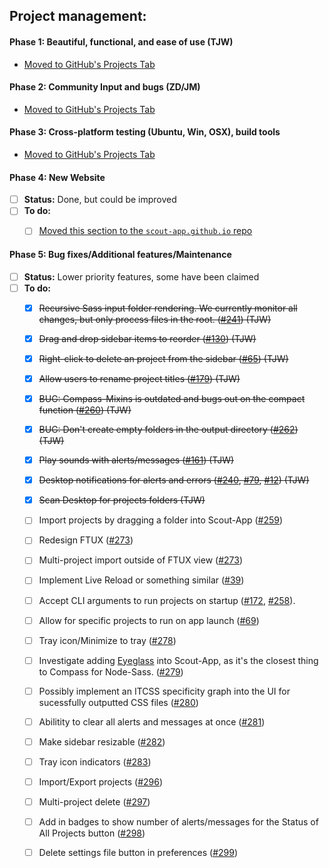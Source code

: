 ## Project management:


#### **Phase 1**: Beautiful, functional, and ease of use (TJW)

* [Moved to GitHub's Projects Tab](https://github.com/scout-app/scout-app/projects/1)


#### **Phase 2:** Community Input and bugs (ZD/JM)

* [Moved to GitHub's Projects Tab](https://github.com/scout-app/scout-app/projects/2)


#### **Phase 3:** Cross-platform testing (Ubuntu, Win, OSX), build tools

* [Moved to GitHub's Projects Tab](https://github.com/scout-app/scout-app/projects/3)


#### **Phase 4:** New Website

* [ ] **Status:** Done, but could be improved
* [ ] **To do:**
  * [ ] [Moved this section to the `scout-app.github.io` repo](https://github.com/scout-app/scout-app.github.io)


#### **Phase 5:** Bug fixes/Additional features/Maintenance

* [ ] **Status:** Lower priority features, some have been claimed
* [ ] **To do:**
  * [x] ~~Recursive Sass input folder rendering. We currently monitor all changes, but only process files in the root. ([#241](https://github.com/scout-app/scout-app/issues/241)) (TJW)~~
  * [x] ~~Drag and drop sidebar items to reorder ([#130](https://github.com/scout-app/scout-app/issues/130)) (TJW)~~
  * [x] ~~Right-click to delete an project from the sidebar ([#65](https://github.com/scout-app/scout-app/issues/65)) (TJW)~~
  * [x] ~~Allow users to rename project titles ([#179](https://github.com/scout-app/scout-app/issues/179)) (TJW)~~
  * [x] ~~BUG: Compass-Mixins is outdated and bugs out on the compact function ([#260](https://github.com/scout-app/scout-app/issues/260)) (TJW)~~
  * [x] ~~BUG: Don't create empty folders in the output directory ([#262](https://github.com/scout-app/scout-app/issues/262)) (TJW)~~
  * [x] ~~Play sounds with alerts/messages ([#161](https://github.com/scout-app/scout-app/issues/161)) (TJW)~~
  * [x] ~~Desktop notifications for alerts and errors ([#240](https://github.com/scout-app/scout-app/issues/240), [#79](https://github.com/scout-app/scout-app/issues/79), [#12](https://github.com/scout-app/scout-app/issues/12)) (TJW)~~
  * [x] ~~Scan Desktop for projects folders (TJW)~~
  * [ ] Import projects by dragging a folder into Scout-App ([#259](https://github.com/scout-app/scout-app/issues/259))
  * [ ] Redesign FTUX ([#273](https://github.com/scout-app/scout-app/issues/273))
  * [ ] Multi-project import outside of FTUX view ([#273](https://github.com/scout-app/scout-app/issues/273))
  * [ ] Implement Live Reload or something similar ([#39](https://github.com/scout-app/scout-app/issues/39))
  * [ ] Accept CLI arguments to run projects on startup ([#172](https://github.com/scout-app/scout-app/issues/172), [#258](https://github.com/scout-app/scout-app/issues/258)).
  * [ ] Allow for specific projects to run on app launch ([#69](https://github.com/scout-app/scout-app/issues/69))
  * [ ] Tray icon/Minimize to tray ([#278](https://github.com/scout-app/scout-app/issues/278))
  * [ ] Investigate adding [Eyeglass](https://github.com/sass-eyeglass/eyeglass) into Scout-App, as it's the closest thing to Compass for Node-Sass. ([#279](https://github.com/scout-app/scout-app/issues/279))
  * [ ] Possibly implement an ITCSS specificity graph into the UI for sucessfully outputted CSS files ([#280](https://github.com/scout-app/scout-app/issues/280))
  * [ ] Abilitity to clear all alerts and messages at once ([#281](https://github.com/scout-app/scout-app/issues/281))
  * [ ] Make sidebar resizable ([#282](https://github.com/scout-app/scout-app/issues/282))
  * [ ] Tray icon indicators ([#283](https://github.com/scout-app/scout-app/issues/283))
  * [ ] Import/Export projects ([#296](https://github.com/scout-app/scout-app/issues/296))
  * [ ] Multi-project delete  ([#297](https://github.com/scout-app/scout-app/issues/297))
  * [ ] Add in badges to show number of alerts/messages for the Status of All Projects button ([#298](https://github.com/scout-app/scout-app/issues/298))
  * [ ] Delete settings file button in preferences ([#299](https://github.com/scout-app/scout-app/issues/299))

